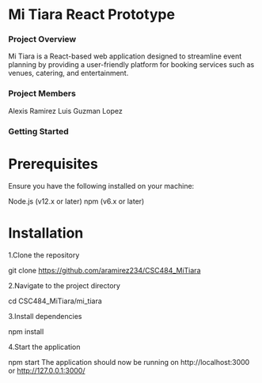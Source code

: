 # Mi Tiara React Prototype

### Project Overview

Mi Tiara is a React-based web application designed to streamline event planning by providing a user-friendly platform for booking services such as venues, catering, and entertainment.

### Project Members

Alexis Ramirez
Luis Guzman Lopez

### Getting Started

# Prerequisites

Ensure you have the following installed on your machine:

Node.js (v12.x or later)
npm (v6.x or later)

# Installation

1.Clone the repository

git clone https://github.com/aramirez234/CSC484_MiTiara

2.Navigate to the project directory

cd CSC484_MiTiara/mi_tiara

3.Install dependencies

npm install

4.Start the application

npm start
The application should now be running on http://localhost:3000 or http://127.0.0.1:3000/